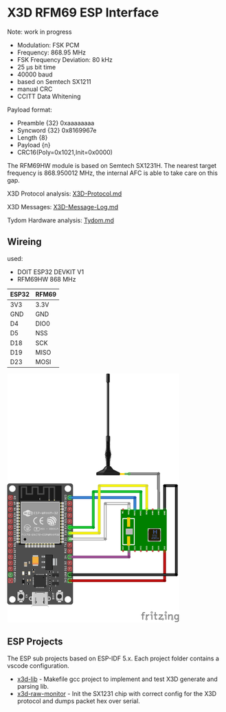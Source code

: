 # X3D RFM69 ESP Interface

Note: work in progress
- Modulation: FSK PCM
- Frequency: 868.95 MHz
- FSK Frequency Deviation: 80 kHz
- 25 µs bit time
- 40000 baud
- based on Semtech SX1211
- manual CRC
- CCITT Data Whitening

Payload format:
- Preamble          {32} 0xaaaaaaaa
- Syncword          {32} 0x8169967e
- Length            {8}
- Payload           {n}
- CRC16(Poly=0x1021,Init=0x0000)

The RFM69HW module is based on Semtech SX1231H. The nearest target frequency is 868.950012 MHz, the internal AFC is able to take care on this gap.

X3D Protocol analysis: [X3D-Protocol.md](X3D-Protocol.md)

X3D Messages: [X3D-Message-Log.md](X3D-Message-Log.md)

Tydom Hardware analysis: [Tydom.md](Tydom.md)

## Wireing

used:
- DOIT ESP32 DEVKIT V1
- RFM69HW 868 MHz

| ESP32 | RFM69 |
|-------|-------|
| 3V3   | 3.3V  |
| GND   | GND   |
| D4    | DIO0  |
| D5    | NSS   |
| D18   | SCK   |
| D19   | MISO  |
| D23   | MOSI  |

[<img src="x3d-rfm-esp32.png" width="400"/>](x3d-rfm-esp32.png)

## ESP Projects

The ESP sub projects based on ESP-IDF 5.x. Each project folder contains a vscode configuration.

* [x3d-lib](x3d-lib) - Makefile gcc project to implement and test X3D generate and parsing lib.
* [x3d-raw-monitor](x3d-raw-monitor) - Init the SX1231 chip with correct config for the X3D protocol and dumps packet hex over serial.
